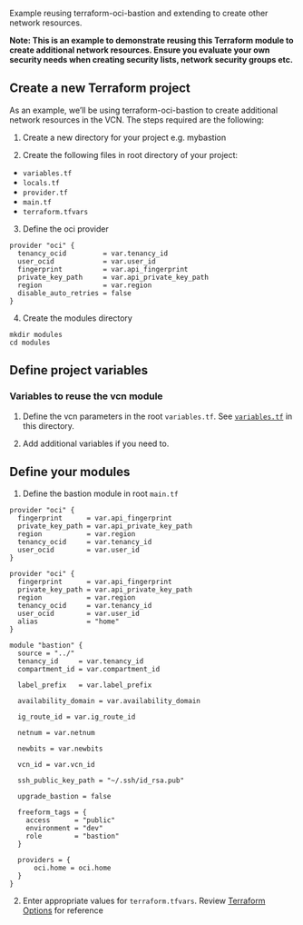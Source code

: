 [rootvariables]:https://github.com/oracle/terraform-oci-bastion/blob/master/examples/db/variables.tf
[rootlocals]:https://github.com/oracle/terraform-oci-bastion/blob/master/examples/db/locals.tf
[terraformoptions]:https://github.com/oracle/terraform-oci-bastion/blob/master/docs/terraformoptions.adoc

Example reusing terraform-oci-bastion and extending to create other network resources.

__Note: This is an example to demonstrate reusing this Terraform module to create additional network resources. Ensure you evaluate your own security needs when creating security lists, network security groups etc.__

## Create a new Terraform project

As an example, we’ll be using terraform-oci-bastion to create
additional network resources in the VCN. The steps required are the following:

1. Create a new directory for your project e.g. mybastion

2. Create the following files in root directory of your project:

- `variables.tf`
- `locals.tf`
- `provider.tf`
- `main.tf`
- `terraform.tfvars`

3. Define the oci provider

```
provider "oci" {
  tenancy_ocid         = var.tenancy_id
  user_ocid            = var.user_id
  fingerprint          = var.api_fingerprint
  private_key_path     = var.api_private_key_path
  region               = var.region
  disable_auto_retries = false
}
```

4. Create the modules directory

```
mkdir modules
cd modules
```

## Define project variables

### Variables to reuse the vcn module

1. Define the vcn parameters in the root `variables.tf`.
See [`variables.tf`][rootvariables] in this directory.

2. Add additional variables if you need to.

## Define your modules

1. Define the bastion module in root `main.tf`

```
provider "oci" {
  fingerprint      = var.api_fingerprint
  private_key_path = var.api_private_key_path
  region           = var.region
  tenancy_ocid     = var.tenancy_id
  user_ocid        = var.user_id
}

provider "oci" {
  fingerprint      = var.api_fingerprint
  private_key_path = var.api_private_key_path
  region           = var.region
  tenancy_ocid     = var.tenancy_id
  user_ocid        = var.user_id
  alias            = "home"
}

module "bastion" {
  source = "../"
  tenancy_id     = var.tenancy_id
  compartment_id = var.compartment_id

  label_prefix   = var.label_prefix

  availability_domain = var.availability_domain

  ig_route_id = var.ig_route_id

  netnum = var.netnum

  newbits = var.newbits

  vcn_id = var.vcn_id

  ssh_public_key_path = "~/.ssh/id_rsa.pub"

  upgrade_bastion = false

  freeform_tags = {
    access      = "public"
    environment = "dev"
    role        = "bastion"
  }

  providers = {
      oci.home = oci.home
  }
}

```

2. Enter appropriate values for `terraform.tfvars`. Review [Terraform Options][terraformoptions] for reference
